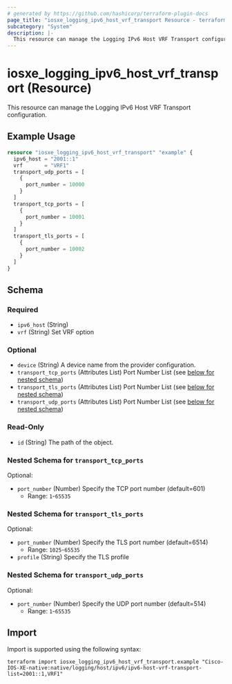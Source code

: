 ```yaml
---
# generated by https://github.com/hashicorp/terraform-plugin-docs
page_title: "iosxe_logging_ipv6_host_vrf_transport Resource - terraform-provider-iosxe"
subcategory: "System"
description: |-
  This resource can manage the Logging IPv6 Host VRF Transport configuration.
---
```


# iosxe_logging_ipv6_host_vrf_transport (Resource)

This resource can manage the Logging IPv6 Host VRF Transport configuration.

## Example Usage

```terraform
resource "iosxe_logging_ipv6_host_vrf_transport" "example" {
  ipv6_host = "2001::1"
  vrf       = "VRF1"
  transport_udp_ports = [
    {
      port_number = 10000
    }
  ]
  transport_tcp_ports = [
    {
      port_number = 10001
    }
  ]
  transport_tls_ports = [
    {
      port_number = 10002
    }
  ]
}
```

<!-- schema generated by tfplugindocs -->
## Schema

### Required

- `ipv6_host` (String)
- `vrf` (String) Set VRF option

### Optional

- `device` (String) A device name from the provider configuration.
- `transport_tcp_ports` (Attributes List) Port Number List (see [below for nested schema](#nestedatt--transport_tcp_ports))
- `transport_tls_ports` (Attributes List) Port Number List (see [below for nested schema](#nestedatt--transport_tls_ports))
- `transport_udp_ports` (Attributes List) Port Number List (see [below for nested schema](#nestedatt--transport_udp_ports))

### Read-Only

- `id` (String) The path of the object.

<a id="nestedatt--transport_tcp_ports"></a>
### Nested Schema for `transport_tcp_ports`

Optional:

- `port_number` (Number) Specify the TCP port number (default=601)
  - Range: `1`-`65535`


<a id="nestedatt--transport_tls_ports"></a>
### Nested Schema for `transport_tls_ports`

Optional:

- `port_number` (Number) Specify the TLS port number (default=6514)
  - Range: `1025`-`65535`
- `profile` (String) Specify the TLS profile


<a id="nestedatt--transport_udp_ports"></a>
### Nested Schema for `transport_udp_ports`

Optional:

- `port_number` (Number) Specify the UDP port number (default=514)
  - Range: `1`-`65535`

## Import

Import is supported using the following syntax:

```shell
terraform import iosxe_logging_ipv6_host_vrf_transport.example "Cisco-IOS-XE-native:native/logging/host/ipv6/ipv6-host-vrf-transport-list=2001::1,VRF1"
```
